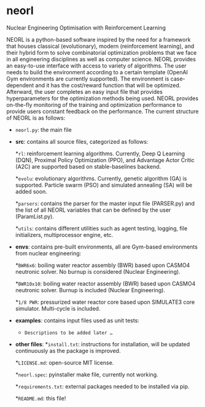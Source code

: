 # neorl
Nuclear Engineering Optimisation with Reinforcement Learning

NEORL is a python-based software inspired by the need for a framework that houses classical (evolutionary), modern (reinforcement learning), and their hybrid form to solve combinatorial optimization problems that we face in all engineering disciplines as well as computer science. NEORL provides an easy-to-use interface with access to variety of algorithms. The user needs to build the environment according to a certain template (OpenAI Gym environments are currently supported). The environment is case-dependent and it has the cost/reward function that will be optimized. Afterward, the user completes an easy input file that provides hyperparameters for the optimization methods being used. NEORL provides on-the-fly monitoring of the training and optimization performance to provide users constant feedback on the performance. The current structure of NEORL is as follows: 

* `neorl.py`: the main file

* **src**: contains all source files, categorized as follows: 

   *`rl`: reinforcement learning algorithms. Currently, Deep Q Learning (DQN), Proximal Policy Optimization (PPO), and Advantage Actor Critic (A2C) are supported based on stable-baselines backend.  

   *`evolu`: evolutionary algorithms. Currently, genetic algorithm (GA) is supported. Particle swarm (PSO) and simulated annealing (SA) will be added soon.  

   *`parsers`: contains the parser for the master input file (PARSER.py) and the list of all NEORL variables that can be defined by the user (ParamList.py).

   *`utils`: contains different utilities such as agent testing, logging, file initializers, multiprocessor engine, etc.

* **envs**: contains pre-built environments, all are Gym-based environments from nuclear engineering:

  *`BWR6x6`: boiling water reactor assembly (BWR) based upon CASMO4 neutronic solver. No burnup is considered (Nuclear Engineering). 

  *`BWR10x10`: boiling water reactor assembly (BWR) based upon CASMO4 neutronic solver. Burnup is included (Nuclear Engineering).

  *`1/8 PWR`: pressurized water reactor core based upon SIMULATE3 core simulator. Multi-cycle is included. 

* **examples**: contains input files used as unit tests:

  * `Descriptions to be added later …`
  
* **other files**: 
  *`install.txt`: instructions for installation, will be updated continuously as the package is improved. 
 
  *`LICENSE.md`: open-source MIT license.
  
  *`neorl.spec`: pyinstaller make file, currently not working. 

  *`requirements.txt`: external packages needed to be installed via pip. 

  *`README.md`: this file! 

